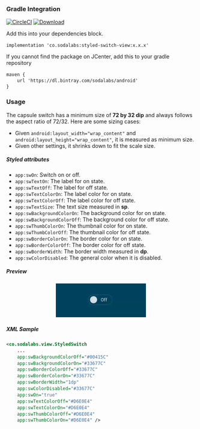 ### Gradle Integration

[![CircleCI](https://circleci.com/gh/SodaLabs/styled-views-android.svg?style=svg)](https://circleci.com/gh/SodaLabs/styled-views-android)
[ ![Download](https://api.bintray.com/packages/sodalabs/android/styled-switch-view/images/download.svg) ](https://bintray.com/sodalabs/android/styled-switch-view/_latestVersion)

Add this into your dependencies block.

```
implementation 'co.sodalabs:styled-switch-view:x.x.x'
```

If you cannot find the package on JCenter, add this to your gradle repository

```
maven {
    url 'https://dl.bintray.com/sodalabs/android'
}
```

### Usage

The capsule switch has a minimum size of **72 by 32 dip** and always follows the aspect ratio of 72/32. Here are some sizing cases:

- Given `android:layout_width="wrap_content"` and `android:layout_height="wrap_content"`, it is measured as minimum size.
- Given other settings, it shrinks down to fit the scale size.

##### Styled attributes

- `app:swOn`: Switch on or off.
- `app:swTextOn`: The label for on state.
- `app:swTextOff`: The label for off state.
- `app:swTextColorOn`: The label color for on state.
- `app:swTextColorOff`: The label color for off state.
- `app:swTextSize`: The text size measured in **sp**.
- `app:swBackgroundColorOn`: The background color for on state.
- `app:swBackgroundColorOff`: The background color for off state.
- `app:swThumbColorOn`: The thumbnail color for on state.
- `app:swThumbColorOff`: The thumbnail color for off state.
- `app:swBorderColorOn`: The border color for on state.
- `app:swBorderColorOff`: The border color for off state.
- `app:swBorderWidth`: The border width measured in **dp**.
- `app:swColorDisabled`: The general color when it is disabled.

##### Preview

<p align="center">
  <img src="../docs/sw-capsule-demo.gif" width="240">
</p>

##### XML Sample

```XML
<co.sodalabs.view.StyledSwitch
    ...
    app:swBackgroundColorOff="#00415C"
    app:swBackgroundColorOn="#33677C"
    app:swBorderColorOff="#33677C"
    app:swBorderColorOn="#33677C"
    app:swBorderWidth="1dp"
    app:swColorDisabled="#33677C"
    app:swOn="true"
    app:swTextColorOff="#D6E0E4"
    app:swTextColorOn="#D6E0E4"
    app:swThumbColorOff="#D6E0E4"
    app:swThumbColorOn="#D6E0E4" />
```


